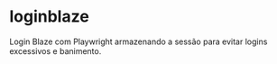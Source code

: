 # loginblaze
Login Blaze com Playwright armazenando a sessão para evitar logins excessivos e banimento.
